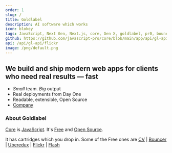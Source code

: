 ```yaml
---
order: 1
slug: /
title: Goldlabel
description: AI software which works
icon: blokey
tags: JavaScript, Next Gen, Next.js, core, Gen X, goldlabel, pr0, bouncer, AI Prompt Engineering, ChatGPT, OpenAI, Singularity, Frontend, Vanilla JS, TypeScript, React, Angular, Vue, Material UI, MUI, Flash, Server Side JavaScript, Node, Gatsby, NextJS, Headless CMS
github: https://github.com/javascript-pro/core/blob/main/app/api/gl-api/flickr/route.ts
api: /api/gl-api/flickr
image: /png/default.png
---
```


## We build and ship modern web apps for clients who need real results — fast

- _Small_ team. _Big_ output
- Real deployments from Day One
- Readable, extensible, Open Source
- [Company](/work/company)

### About Goldlabel

[Core](/free/core) is [JavaScript](/work/javascript). It's [Free](/free) and [Open Source](/free/open-source).

It has cartridges which you drop in. Some of the Free ones are [CV](/cv/about) | [Bouncer](/free/bouncer) | [Uberedux](/free/uberedux) | [Flickr](/balance/flickr) | [Flash](/free/flash)
